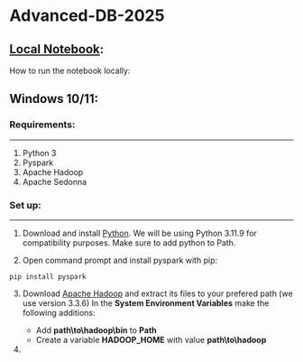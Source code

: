 # Advanced-DB-2025

## [Local Notebook](./Local/AdvancedDataBase.ipynb):

How to run the notebook locally:

## Windows 10/11:

### Requirements:
---------------------
1. Python 3
2. Pyspark
3. Apache Hadoop
4. Apache Sedonna

### Set up:
-------------------
1. Download and install [Python](https://www.python.org/downloads/release/python-3119/). We will be using Python 3.11.9 for compatibility purposes.
Make sure to add python to Path.

2. Open command prompt and install pyspark with pip:

```
pip install pyspark
```

3. Download [Apache Hadoop](https://www.apache.org/dyn/closer.cgi/hadoop/common/hadoop-3.3.6/hadoop-3.3.6.tar.gz) and extract its files to your prefered path (we use version 3.3.6)
In the __System Environment Variables__ make the following additions:
    
    - Add __path\to\hadoop\bin__ to __Path__
    - Create a variable __HADOOP_HOME__ with value __path\to\hadoop__

4.